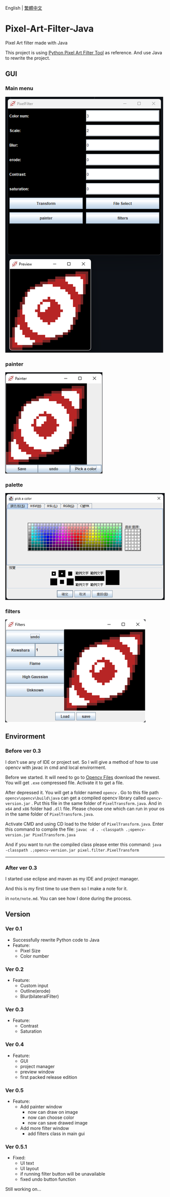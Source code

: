 English | [繁體中文](README_TCH.md)
# Pixel-Art-Filter-Java
Pixel Art filter made with Java

This project is using [Python Pixel Art Filter Tool](https://github.com/JingShing-Tools/Pixel-Art-transform-in-python) as reference. And use Java to rewrite the project.

## GUI
### Main menu
![GUI](image/GUI.png)
### painter
![painter](image/painter.png)
### palette
![palette](image/palette.png)
### filters
![filters](image/filters.png)

## Envirorment
### Before ver 0.3
I don't use any of IDE or project set. So I will give a method of how to use opencv with javac in cmd and local envirorment.

Before we started. It will need to go to [Opencv Files](https://sourceforge.net/projects/opencvlibrary/files/) download the newest. You will get  ```.exe``` compressed file. Activate it to get a file.

After depressed it. You will get a folder named ```opencv``` . Go to this file path ```opencv\opencv\build\java``` can get a compiled opencv library called ```opencv-version.jar``` . Put this file in the same folder of ```PixelTransform.java```. And in ```x64``` and ```x86``` folder had ```.dll``` file. Please choose one which can run in your os in the same folder of ```PixelTransform.java```.

Activate CMD and using CD load to the folder of ```PixelTransform.java```. Enter this command to compile the file:  ```javac -d . -classpath .;opencv-version.jar PixelTransform.java```

And if you want to run the compiled class please enter this command: ```java -classpath .;opencv-version.jar pixel.filter.PixelTransform```

---
### After ver 0.3
I started use eclipse and maven as my IDE and project manager.

And this is my first time to use them so I make a note for it.

in ```note/note.md```. You can see how I done during the process.

## Version
### Ver 0.1
* Successfully rewrite Python code to Java
* Feature:
  * Pixel Size 
  * Color number
### Ver 0.2
* Feature:
  * Custom input
  * Outline(erode)
  * Blur(bilateralFilter)
### Ver 0.3
* Feature:
  * Contrast
  * Saturation
### Ver 0.4
* Feature:
  * GUI
  * project manager
  * preview window
  * first packed release edition
### Ver 0.5
* Feature:
  * Add painter window
    * now can draw on image
    * now can choose color
    * now can save drawed image
  * Add more filter window
    * add filters class in main gui
### Ver 0.5.1
* Fixed:
  * UI text
  * UI layout
  * if running filter button will be unavailable
  * fixed undo button function

Still working on...
